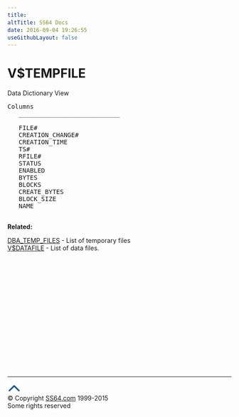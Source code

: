 ```yaml
---
title:
altTitle: SS64 Docs
date: 2016-09-04 19:26:55
useGithubLayout: false
---
```

<!-- #BeginLibraryItem "/Library/head_orav.lbi" --><!-- #EndLibraryItem --><h1>V$TEMPFILE </h1>  
 <p> Data Dictionary View </p> 
 
<pre>Columns
   ___________________________
 
   FILE#
   CREATION_CHANGE#
   CREATION_TIME
   TS#
   RFILE#
   STATUS
   ENABLED
   BYTES
   BLOCKS
   CREATE_BYTES
   BLOCK_SIZE
   NAME

</pre>
<p><b>Related:</b></p>
<p><span class="body"><a href="../orad/DBA_TEMP_FILES.html">DBA_TEMP_FILES</a> -
    List of temporary files<br>
    <a href="V$DATAFILE.html">V$DATAFILE</a> - List of data files.</span></p><!-- #BeginLibraryItem "/Library/foot_orad.lbi" --><p><script async="" src="//pagead2.googlesyndication.com/pagead/js/adsbygoogle.js"></script>
<!-- oracle-footer -->
<ins class="adsbygoogle" style="display:inline-block;width:300px;height:250px" data-ad-client="ca-pub-6140977852749469" data-ad-slot="4275490898"></ins>
<script>
(adsbygoogle = window.adsbygoogle || []).push({});
</script></p>
<hr>
<div id="bl" class="footer"><a href="#"><img src="../images/top.png" width="30" height="22" alt="Back to the Top"></a></div>
<div id="br" class="footer, tagline">© Copyright <a href="http://ss64.com/">SS64.com</a> 1999-2015<br>
Some rights reserved</div>
<!-- #EndLibraryItem -->

